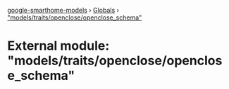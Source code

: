 [google-smarthome-models](../README.md) › [Globals](../globals.md) › ["models/traits/openclose/openclose_schema"](_models_traits_openclose_openclose_schema_.md)

# External module: "models/traits/openclose/openclose_schema"



